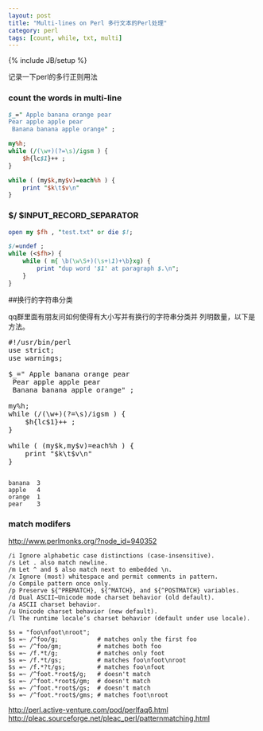 ```yaml
---
layout: post
title: "Multi-lines on Perl 多行文本的Perl处理"
category: perl
tags: [count, while, txt, multi]
---
```

{% include JB/setup %}

记录一下perl的多行正则用法

### count the words in multi-line

```perl
$_=" Apple banana orange pear
Pear apple apple pear
 Banana banana apple orange" ;

my%h;
while (/(\w+)(?=\s)/igsm ) {
    $h{lc$1}++ ;
}

while ( (my$k,my$v)=each%h ) {
    print "$k\t$v\n"
}
```

### $/ $INPUT_RECORD_SEPARATOR

```perl
open my $fh , "test.txt" or die $!; 

$/=undef ;
while (<$fh>) {    
    while ( m{ \b(\w\S+)(\s+\1)+\b}xg) {
        print "dup word '$1' at paragraph $.\n";
    } 
}
```


##换行的字符串分类

qq群里面有朋友问如何使得有大小写并有换行的字符串分类并 列明数量，以下是方法。

<pre lang="perl">
#!/usr/bin/perl
use strict;
use warnings;

$_=" Apple banana orange pear
 Pear apple apple pear
 Banana banana apple orange" ;

my%h;
while (/(\w+)(?=\s)/igsm ) {
    $h{lc$1}++ ;
}

while ( (my$k,my$v)=each%h ) {
    print "$k\t$v\n"
}
</pre>


<code>
banana  3
apple   4
orange  1
pear    3
</code>


### match modifers


http://www.perlmonks.org/?node_id=940352

```
/i Ignore alphabetic case distinctions (case-insensitive).
/s Let . also match newline.
/m Let ^ and $ also match next to embedded \n.
/x Ignore (most) whitespace and permit comments in pattern.
/o Compile pattern once only.
/p Preserve ${^PREMATCH}, ${^MATCH}, and ${^POSTMATCH} variables.
/d Dual ASCII–Unicode mode charset behavior (old default).
/a ASCII charset behavior.
/u Unicode charset behavior (new default).
/l The runtime locale’s charset behavior (default under use locale).
```

```
$s = "foo\nfoot\nroot";
$s =~ /^foo/g;           # matches only the first foo
$s =~ /^foo/gm;          # matches both foo
$s =~ /f.*t/g;           # matches only foot
$s =~ /f.*t/gs;          # matches foo\nfoot\nroot
$s =~ /f.*?t/gs;         # matches foo\nfoot
$s =~ /^foot.*root$/g;   # doesn't match
$s =~ /^foot.*root$/gm;  # doesn't match
$s =~ /^foot.*root$/gs;  # doesn't match
$s =~ /^foot.*root$/gms; # matches foot\nroot
```

http://perl.active-venture.com/pod/perlfaq6.html
http://pleac.sourceforge.net/pleac_perl/patternmatching.html
